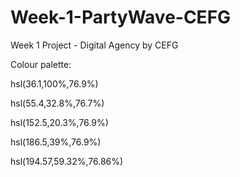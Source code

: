 # Week-1-PartyWave-CEFG
Week 1 Project - Digital Agency
by CEFG

Colour palette:

hsl(36.1,100%,76.9%)

hsl(55.4,32.8%,76.7%)

hsl(152.5,20.3%,76.9%)

hsl(186.5,39%,76.9%)

hsl(194.57,59.32%,76.86%)

